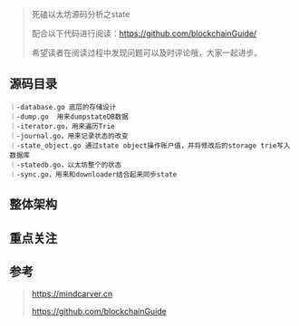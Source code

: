 > 死磕以太坊源码分析之state
>
> 配合以下代码进行阅读：https://github.com/blockchainGuide/
>
> 希望读者在阅读过程中发现问题可以及时评论哦，大家一起进步。



## 源码目录

```
｜-database.go 底层的存储设计
｜-dump.go  用来dumpstateDB数据
｜-iterator.go，用来遍历Trie
｜-journal.go，用来记录状态的改变
｜-state_object.go 通过state object操作账户值，并将修改后的storage trie写入数据库
｜-statedb.go，以太坊整个的状态
｜-sync.go，用来和downloader结合起来同步state
```



## 整体架构





## 重点关注







## 参考

> https://mindcarver.cn
>
> https://github.com/blockchainGuide